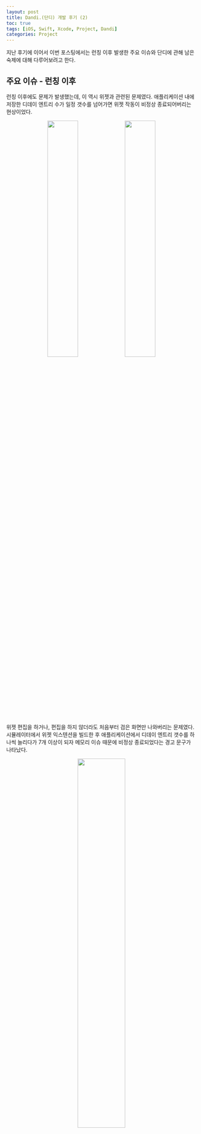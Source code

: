 ```yaml
---
layout: post
title: Dandi.(단디) 개발 후기 (2)
toc: true
tags: [iOS, Swift, Xcode, Project, Dandi]
categories: Project
---
```


지난 후기에 이어서 이번 포스팅에서는 런칭 이후 발생한 주요 이슈와 단디에 관해 남은 숙제에 대해 다루어보려고 한다.


## 주요 이슈 - 런칭 이후

런칭 이후에도 문제가 발생했는데, 이 역시 위젯과 관련된 문제였다. 애플리케이션 내에 저장한 디데이 엔트리 수가 일정 갯수를 넘어가면 위젯 작동이 비정상 종료되어버리는 현상이었다.

<div style="text-align:center;">
  <img src="{{ site.baseurl }}/images/dandi_images/issue22.jpeg" width="40%">
  <img src="{{ site.baseurl }}/images/dandi_images/issue11.jpeg" width="40%">
</div>
<br>

위젯 편집을 하거나, 편집을 하지 않더라도 처음부터 검은 화면만 나와버리는 문제였다. 시뮬레이터에서 위젯 익스텐션을 빌드한 후 애플리케이션에서 디데이 엔트리 갯수를 하나씩 늘리다가 7개 이상이 되자 메모리 이슈 때문에 비정상 종료되었다는 경고 문구가 나타났다.

<div style="text-align:center;">
  <img src="{{ site.baseurl }}/images/dandi_images/memory_issue.png" width="50%">
</div>

<br>
이미 런칭 이전에 이미지 사이즈로 인한 이슈를 겪었던 경험 덕분(?)에 메모리 이슈 역시 이미지 용량이 원인이라는 추측이 가능했다. 위젯과 관련된 메모리 이슈에 대해 구글링하고 난 후 추측은 확신으로 바뀌었다.

[WidgetKit Memory Leak on Images](https://developer.apple.com/forums/thread/650204)

위젯의 경우 지정해둔 타임라인 간격에 따라 표시할 스냅샷을 미리 배열로 저장해두고 정해진 시간이 되면 해당 스냅샷을 내보는 방식으로 동작하기 때문에 스냅샷 내의 큰 이미지 용량이 메모리에 영향을 준 게 아닐까...하고 막연히 생각 중이다.

해결책은 url기반의 이미지를 사용하거나 이미지 용량을 줄여야하는 것인데 서버리스 앱이기 때문에 url을 가져와 사용하기엔 어려움이 있다고 판단, 디데이 엔트리에 저장되는 이미지 용량을 줄이기로 결정했다.

압축 및 리사이징으로 용량을 줄였고, 부득이하게 생성 가능한 디데이 갯수를 30개로 제한한 후 빌드했더니 문제 없이 동작하는 것을 확인할 수 있었다.

<div style="text-align:center;">
  <img src="{{ site.baseurl }}/images/dandi_images/issue_test.png" width="40%">
  <img src="{{ site.baseurl }}/images/dandi_images/issue_test2.png" width="40%">
</div>
<br>


## 약 2주간의 운영과 남은 숙제

사실 2주간의 운영 후기는 위에서 작성한 런칭 이후 이슈 관련이 대부분이었다. 그 외에 기능에 대한 피드백이 있었다면 아래와 같은 내용이 있었다고 할 수 있겠다.

- ~~디데이 수정 후 정보가 위젯에 바로 반영되지 않는다.~~ (1.03버전에서 해결했다.)
- ~~디데이 제목이 길 때 디데이 상세 화면에서 잘려 보여서 불편하다.~~ (1.03 버전에서 해결했다.)
- 여러 디데이 정보를 한번에 추가할 수 있는 기능이 있었으면 좋겠다.
- 디데이 알림 설정 시 소리가 나지 않아 자칫 모르고 지나칠 수 있어 불편하다.
- 디데이 제목에 특정 단어(시험, 과제 등)가 포함되어 있다면, 재촉 알림이 있었으면 좋겠다.
- ~~사진을 찍어서 바로 배경 이미지로 사용할 수 있으면 좋겠다.~~ (1.04버전에서 수정 예정: Updated 2021.06.07)
- ~~디데이 날짜 선택 시 요일 확인이 가능하도록 달력 형태의 선택창이 나타나면 좋을 것 같다.~~ (1.04버전에서 수정 예정: Updated 2021.06.07)


그 외에 내가 추후 개선하고 싶은 점은 다음과 같다.

- 위젯 세부 설정(제목, 디데이 글자 크기 조절 등)
- 배경 이미지 편집
- 애플리케이션에 추가할 수 있는 디데이 갯수 증가
- 디데이 정보 백업 또는 iCloud 동기화


아직 운영 극초기 단계이기 때문에 할 수 있는 선 안에서 차근차근 수정하고 개선하고자 한다.<br>
비록 간단한 서비스지만 유저와 소통하며 오랫동안 운영할 수 있는 애플리케이션이 되었으면 좋겠다.
